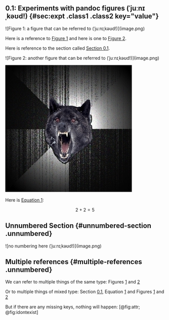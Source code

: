 0.1: Experiments with pandoc figures (ˈjuːnɪˌkəʊd!) {#sec:expt .class1 .class2 key="value"}
---------------------------------------------------


<div id="fig:attr" class="figure class1 class2" key=value>
![Figure 1: a figure that can be referred to (ˈjuːnɪˌkəʊd!)](image.png)

</div>

Here is a reference to [Figure 1](#fig:attr) and here is one to
[Figure 2](#fig:attr2).

Here is reference to the section called [Section 0.1](#sec:expt).


<div id="fig:attr2" class="figure">
![Figure 2: another figure that can be referred to (ˈjuːnɪˌkəʊd!)](image.png)

</div>

![figure with no attr (ˈjuːnɪˌkəʊd!)](image.png)

Here is [Equation 1](#eq:silly):

<span id="#eq:silly">$$
2 + 2 = 5
\label{eq:silly}
$$</span>

Unnumbered Section {#unnumbered-section .unnumbered}
------------------


<div id="fig:nonum" class="figure unnumbered">
![no numbering here (ˈjuːnɪˌkəʊd!)](image.png)

</div>

Multiple references {#multiple-references .unnumbered}
-------------------

We can refer to multiple things of the same type:
Figures [1](#fig:attr) and [2](#fig:attr2)

Or to multiple things of mixed type:
Section [0.1](#sec:expt), Equation [1](#eq:silly) and Figures [1](#fig:attr) and [2](#fig:attr2)

But if there are any missing keys, nothing will happen:
[@fig:attr; @fig:idontexist]
